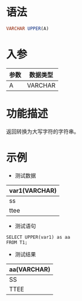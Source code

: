 # 语法

```sql
VARCHAR UPPER(A)
```

# 入参

| 参数 | 数据类型    |
|----|---------|
| A  | VARCHAR |

# 功能描述

返回转换为大写字符的字符串。

# 示例

- 测试数据

| var1(VARCHAR) | 
|---------------| 
| ss            | 
| ttee          |

- 测试语句

```
SELECT UPPER(var1) as aa
FROM T1;
```

- 测试结果

| aa(VARCHAR) |
|-------------|
| SS          |
| TTEE        |

